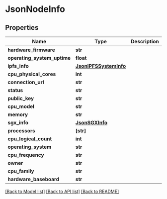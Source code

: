 # JsonNodeInfo


## Properties
Name | Type | Description | Notes
------------ | ------------- | ------------- | -------------
**hardware_firmware** | **str** |  | [optional] 
**operating_system_uptime** | **float** |  | [optional] 
**ipfs_info** | [**JsonIPFSSystemInfo**](JsonIPFSSystemInfo.md) |  | [optional] 
**cpu_physical_cores** | **int** |  | [optional] 
**connection_url** | **str** |  | [optional] 
**status** | **str** |  | [optional] 
**public_key** | **str** |  | [optional] 
**cpu_model** | **str** |  | [optional] 
**memory** | **str** |  | [optional] 
**sgx_info** | [**JsonSGXInfo**](JsonSGXInfo.md) |  | [optional] 
**processors** | **[str]** |  | [optional] 
**cpu_logical_count** | **int** |  | [optional] 
**operating_system** | **str** |  | [optional] 
**cpu_frequency** | **str** |  | [optional] 
**owner** | **str** |  | [optional] 
**cpu_family** | **str** |  | [optional] 
**hardware_baseboard** | **str** |  | [optional] 

[[Back to Model list]](../README.md#documentation-for-models) [[Back to API list]](../README.md#documentation-for-api-endpoints) [[Back to README]](../README.md)


